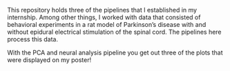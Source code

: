 This repository holds three of the pipelines that I established in my internship. Among other things, I worked with data that consisted of behavioral experiments in a rat model of Parkinson’s disease with and without epidural electrical stimulation of the spinal cord. The pipelines here process this data. 

With the PCA and neural analysis pipeline you get out three of the plots that were displayed on my poster! 
